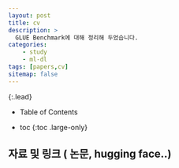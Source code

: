 ```yaml
---
layout: post
title: cv
description: >
  GLUE Benchmark에 대해 정리해 두었습니다.
categories:
    - study
    - ml-dl
tags: [papers,cv]
sitemap: false
---
```



{:.lead}



- Table of Contents
* toc
{:toc .large-only}

## 자료 및 링크 ( 논문, hugging face..)
